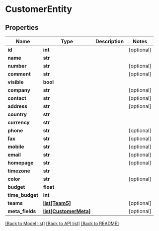 # CustomerEntity

## Properties
Name | Type | Description | Notes
------------ | ------------- | ------------- | -------------
**id** | **int** |  | [optional] 
**name** | **str** |  | 
**number** | **str** |  | [optional] 
**comment** | **str** |  | [optional] 
**visible** | **bool** |  | 
**company** | **str** |  | [optional] 
**contact** | **str** |  | [optional] 
**address** | **str** |  | [optional] 
**country** | **str** |  | 
**currency** | **str** |  | 
**phone** | **str** |  | [optional] 
**fax** | **str** |  | [optional] 
**mobile** | **str** |  | [optional] 
**email** | **str** |  | [optional] 
**homepage** | **str** |  | [optional] 
**timezone** | **str** |  | 
**color** | **str** |  | [optional] 
**budget** | **float** |  | 
**time_budget** | **int** |  | 
**teams** | [**list[Team5]**](Team5.md) |  | [optional] 
**meta_fields** | [**list[CustomerMeta]**](CustomerMeta.md) |  | [optional] 

[[Back to Model list]](../README.md#documentation-for-models) [[Back to API list]](../README.md#documentation-for-api-endpoints) [[Back to README]](../README.md)


